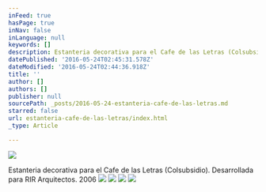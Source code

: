 ```yaml
---
inFeed: true
hasPage: true
inNav: false
inLanguage: null
keywords: []
description: Estanteria decorativa para el Cafe de las Letras (Colsubsidio). Desarrollada para RIR Arquitectos. 2006
datePublished: '2016-05-24T02:45:31.578Z'
dateModified: '2016-05-24T02:44:36.918Z'
title: ''
author: []
authors: []
publisher: null
sourcePath: _posts/2016-05-24-estanteria-cafe-de-las-letras.md
starred: false
url: estanteria-cafe-de-las-letras/index.html
_type: Article

---
```

![](https://the-grid-user-content.s3-us-west-2.amazonaws.com/e890346b-a610-492a-8b8c-d1c28f7eb7a3.jpg)

Estanteria decorativa para el Cafe de las Letras (Colsubsidio). Desarrollada para RIR Arquitectos. 2006
![](https://the-grid-user-content.s3-us-west-2.amazonaws.com/5b1c81a7-e8ca-4bc2-b079-352e49d58cbe.jpg)
![](https://the-grid-user-content.s3-us-west-2.amazonaws.com/a3310670-4d09-469f-8ce7-a23adbecad17.jpg)
![](https://the-grid-user-content.s3-us-west-2.amazonaws.com/d7e037cd-ef55-4fbb-ac2d-4cce18e9a533.jpg)
![](https://the-grid-user-content.s3-us-west-2.amazonaws.com/54a50b9b-543e-4076-9eb4-bddf04699a16.jpg)
